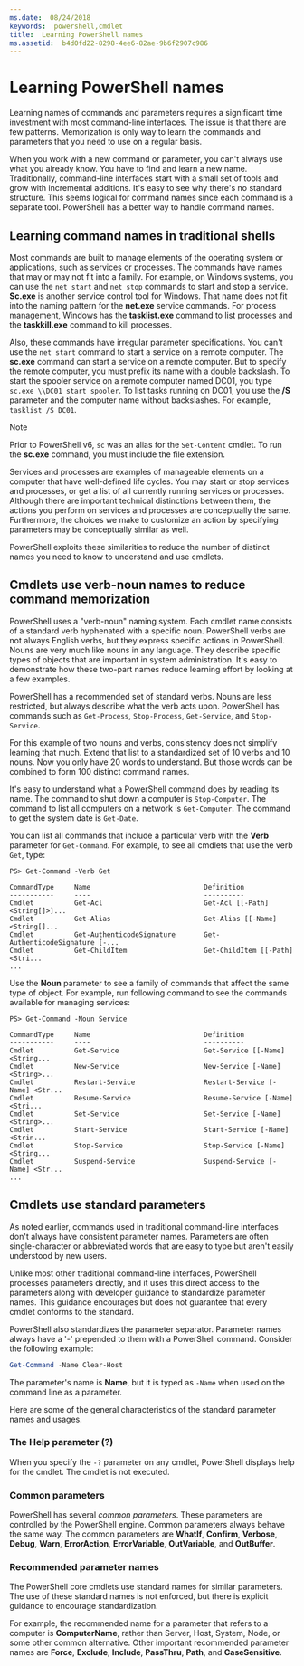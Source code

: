 ```yaml
---
ms.date:  08/24/2018
keywords:  powershell,cmdlet
title:  Learning PowerShell names
ms.assetid:  b4d0fd22-8298-4ee6-82ae-9b6f2907c986
---
```


# Learning PowerShell names

Learning names of commands and parameters requires a significant time investment with most
command-line interfaces. The issue is that there are few patterns. Memorization is only way to
learn the commands and parameters that you need to use on a regular basis.

When you work with a new command or parameter, you can't always use what you already know. You have
to find and learn a new name. Traditionally, command-line interfaces start with a small set of
tools and grow with incremental additions. It's easy to see why there's no standard structure.
This seems logical for command names since each command is a separate tool. PowerShell has a better
way to handle command names.

## Learning command names in traditional shells

Most commands are built to manage elements of the operating system or applications, such as
services or processes. The commands have names that may or may not fit into a family. For example,
on Windows systems, you can use the `net start` and `net stop` commands to start and stop a
service. **Sc.exe** is another service control tool for Windows. That name does not fit into the
naming pattern for the **net.exe** service commands. For process management, Windows has the
**tasklist.exe** command to list processes and the **taskkill.exe** command to kill processes.

Also, these commands have irregular parameter specifications. You can't use the `net start` command
to start a service on a remote computer. The **sc.exe** command can start a service on a remote
computer. But to specify the remote computer, you must prefix its name with a double backslash. To
start the spooler service on a remote computer named DC01, you type `sc.exe \\DC01 start spooler`.
To list tasks running on DC01, you use the **/S** parameter and the computer name without
backslashes. For example, `tasklist /S DC01`.

> [!NOTE]
> Prior to PowerShell v6, `sc` was an alias for the `Set-Content` cmdlet. To run the **sc.exe**
> command, you must include the file extension.

Services and processes are examples of manageable elements on a computer that have well-defined
life cycles. You may start or stop services and processes, or get a list of all currently
running services or processes. Although there are important technical distinctions between them,
the actions you perform on services and processes are conceptually the same. Furthermore, the
choices we make to customize an action by specifying parameters may be conceptually similar as
well.

PowerShell exploits these similarities to reduce the number of distinct names you need to know to
understand and use cmdlets.

## Cmdlets use verb-noun names to reduce command memorization

PowerShell uses a "verb-noun" naming system. Each cmdlet name consists of a standard verb
hyphenated with a specific noun. PowerShell verbs are not always English verbs, but they express
specific actions in PowerShell. Nouns are very much like nouns in any language. They describe
specific types of objects that are important in system administration. It's easy to demonstrate
how these two-part names reduce learning effort by looking at a few examples.

PowerShell has a recommended set of standard verbs. Nouns are less restricted, but always describe
what the verb acts upon. PowerShell has commands such as `Get-Process`, `Stop-Process`,
`Get-Service`, and `Stop-Service`.

For this example of two nouns and verbs, consistency does not simplify learning that much. Extend
that list to a standardized set of 10 verbs and 10 nouns. Now you only have 20 words to understand.
But those words can be combined to form 100 distinct command names.

It's easy to understand what a PowerShell command does by reading its name. The command to shut
down a computer is `Stop-Computer`. The command to list all computers on a network is
`Get-Computer`. The command to get the system date is `Get-Date`.

You can list all commands that include a particular verb with the **Verb** parameter for
`Get-Command`. For example, to see all cmdlets that use the verb `Get`, type:

```
PS> Get-Command -Verb Get

CommandType     Name                            Definition
-----------     ----                            ----------
Cmdlet          Get-Acl                         Get-Acl [[-Path] <String[]>]...
Cmdlet          Get-Alias                       Get-Alias [[-Name] <String[]...
Cmdlet          Get-AuthenticodeSignature       Get-AuthenticodeSignature [-...
Cmdlet          Get-ChildItem                   Get-ChildItem [[-Path] <Stri...
...
```

Use the **Noun** parameter to see a family of commands that affect the same type of object. For
example, run following command to see the commands  available for managing services:

```
PS> Get-Command -Noun Service

CommandType     Name                            Definition
-----------     ----                            ----------
Cmdlet          Get-Service                     Get-Service [[-Name] <String...
Cmdlet          New-Service                     New-Service [-Name] <String>...
Cmdlet          Restart-Service                 Restart-Service [-Name] <Str...
Cmdlet          Resume-Service                  Resume-Service [-Name] <Stri...
Cmdlet          Set-Service                     Set-Service [-Name] <String>...
Cmdlet          Start-Service                   Start-Service [-Name] <Strin...
Cmdlet          Stop-Service                    Stop-Service [-Name] <String...
Cmdlet          Suspend-Service                 Suspend-Service [-Name] <Str...
...
```

## Cmdlets use standard parameters

As noted earlier, commands used in traditional command-line interfaces don't always have consistent
parameter names. Parameters are often single-character or abbreviated words that are easy to type
but aren't easily understood by new users.

Unlike most other traditional command-line interfaces, PowerShell processes parameters directly,
and it uses this direct access to the parameters along with developer guidance to standardize
parameter names. This guidance encourages but does not guarantee that every cmdlet conforms to the
standard.

PowerShell also standardizes the parameter separator. Parameter names always have a '-' prepended
to them with a PowerShell command. Consider the following example:

```powershell
Get-Command -Name Clear-Host
```

The parameter's name is **Name**, but it is typed as `-Name` when used on the command line as a
parameter.

Here are some of the general characteristics of the standard parameter names and usages.

### The Help parameter (?)

When you specify the `-?` parameter on any cmdlet, PowerShell displays help for the cmdlet.
The cmdlet is not executed.

### Common parameters

PowerShell has several *common parameters*. These parameters are controlled by the PowerShell
engine. Common parameters always behave the same way. The common parameters are **WhatIf**,
**Confirm**, **Verbose**, **Debug**, **Warn**, **ErrorAction**, **ErrorVariable**, **OutVariable**,
and **OutBuffer**.

### Recommended parameter names

The PowerShell core cmdlets use standard names for similar parameters. The use of these standard
names is not enforced, but there is explicit guidance to encourage standardization.

For example, the recommended name for a parameter that refers to a computer is **ComputerName**,
rather than Server, Host, System, Node, or some other common alternative. Other important
recommended parameter names are **Force**, **Exclude**, **Include**, **PassThru**, **Path**, and
**CaseSensitive**.